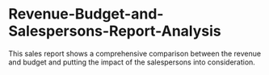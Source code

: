# Revenue-Budget-and-Salespersons-Report-Analysis
This sales report shows a comprehensive comparison between the revenue and budget and putting the impact of the salespersons into consideration.
